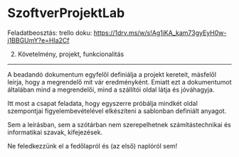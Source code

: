 # SzoftverProjektLab

Feladatbeosztás: trello
doku: https://1drv.ms/w/s!Ag1iKA_kam73gyEyH0w-j1BBGUmY?e=Hla2Cf

2. Követelmény, projekt, funkcionalitás
---------------------------------------

A beadandó dokumentum egyfelől definiálja a projekt kereteit, másfelől leírja, hogy a megrendelő mit vár eredményként. Emiatt ezt a dokumentumot általában mind a megrendelői, mind a szállítói oldal látja és jóváhagyja.

Itt most a csapat feladata, hogy egyszerre próbálja mindkét oldal szempontjai figyelembevételével elkészíteni a sablonban definiált anyagot.

Sem a leírásban, sem a szótárban nem szerepelhetnek számítástechnikai és informatikai szavak, kifejezések. 

Ne feledkezzünk el a fedőlapról és (az első) naplóról sem!

